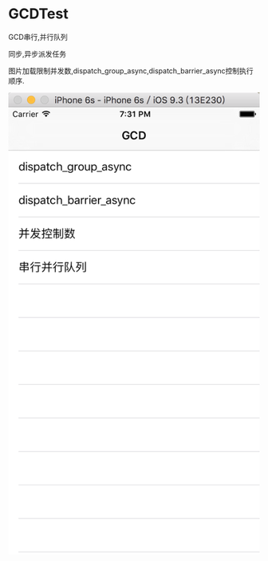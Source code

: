 # GCDTest
 GCD串行,并行队列
 
  同步,异步派发任务
  
  图片加载限制并发数,dispatch_group_async,dispatch_barrier_async控制执行顺序.
    
![github](https://github.com/Oracimaru/GCDTest/blob/master/GCDTest/QQ20170306-193135%402x.png)
